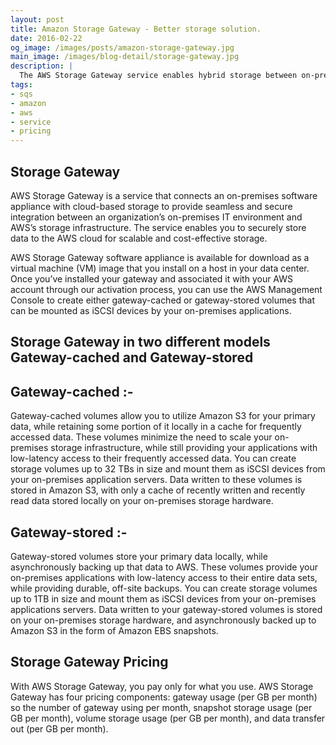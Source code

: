 ```yaml
---
layout: post
title: Amazon Storage Gateway - Better storage solution.
date: 2016-02-22
og_image: /images/posts/amazon-storage-gateway.jpg
main_image: /images/blog-detail/storage-gateway.jpg
description: |
  The AWS Storage Gateway service enables hybrid storage between on-premises environments and the AWS Cloud. 
tags:
- sqs
- amazon
- aws
- service
- pricing
---
```

## Storage Gateway

AWS Storage Gateway is a service that connects an on-premises software appliance with cloud-based storage to provide seamless and secure integration between an organization’s on-premises IT environment and AWS’s storage infrastructure.<!--more-->
 The service enables you to securely store data to the AWS cloud for scalable and cost-effective storage.

AWS Storage Gateway software appliance is available for download as a virtual machine (VM) image that you install on a host in your data center. Once you’ve installed your gateway and associated it with your AWS account through our activation process, you can use the AWS Management Console to create either gateway-cached or gateway-stored volumes that can be mounted as iSCSI devices by your on-premises applications.

## Storage Gateway in two different models Gateway-cached and Gateway-stored

## Gateway-cached :-
Gateway-cached volumes allow you to utilize Amazon S3 for your primary data, while retaining some portion of it locally in a cache for frequently accessed data. These volumes minimize the need to scale your on-premises storage infrastructure, while still providing your applications with low-latency access to their  frequently accessed data. You can create storage volumes up to 32 TBs in size and mount them as iSCSI devices from your on-premises application servers. Data written to these volumes is stored in Amazon S3, with only a cache of recently written and recently read data stored locally on your on-premises storage hardware.

## Gateway-stored :- 

Gateway-stored volumes store your primary data locally, while asynchronously backing up that data to AWS. These volumes provide your on-premises applications with low-latency access to their entire data sets, while providing durable, off-site backups. You can create storage volumes up to 1TB in size and mount them as iSCSI devices from your on-premises applications servers. Data written to your gateway-stored volumes is stored on your on-premises storage hardware, and asynchronously backed up to Amazon S3 in the form of Amazon EBS snapshots.

## Storage Gateway Pricing

With AWS Storage Gateway, you pay only for what you use. AWS Storage Gateway has four pricing components: gateway usage (per GB per month) so the number of gateway using per month, snapshot storage usage (per GB per month), volume storage usage (per GB per month), and data transfer out (per GB per month).

